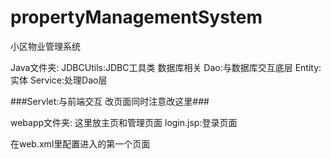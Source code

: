 # propertyManagementSystem
小区物业管理系统

Java文件夹:
JDBCUtils:JDBC工具类 数据库相关
Dao:与数据库交互底层
Entity:实体
Service:处理Dao层

###Servlet:与前端交互 改页面同时注意改这里###

webapp文件夹:
这里放主页和管理页面
login.jsp:登录页面

在web.xml里配置进入的第一个页面

